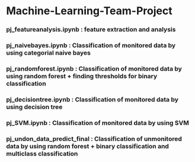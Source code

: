 # Machine-Learning-Team-Project

### pj_featureanalysis.ipynb : feature extraction and analysis
### pj_naivebayes.ipynb : Classification of monitored data by using categorial naive bayes
### pj_randomforest.ipynb : Classification of monitored data by using random forest + finding thresholds for binary classification
### pj_decisiontree.ipynb : Classification of monitored data by using decision tree
### pj_SVM.ipynb : Classification of monitored data by using SVM
### pj_undon_data_predict_final : Classification of unmonitored data by using random forest + binary classification and multiclass classification
